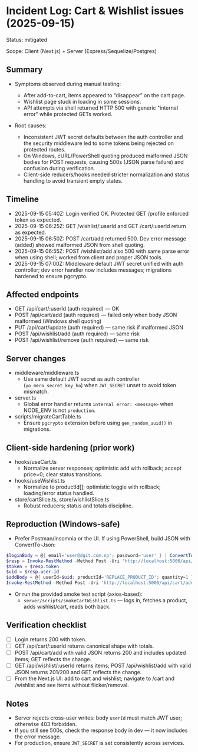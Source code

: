 # Incident Log: Cart & Wishlist issues (2025-09-15)

Status: mitigated

Scope: Client (Next.js) + Server (Express/Sequelize/Postgres)

## Summary

- Symptoms observed during manual testing:
  - After add-to-cart, items appeared to “disappear” on the cart page.
  - Wishlist page stuck in loading in some sessions.
  - API attempts via shell returned HTTP 500 with generic "internal error" while protected GETs worked.

- Root causes:
  - Inconsistent JWT secret defaults between the auth controller and the security middleware led to some tokens being rejected on protected routes.
  - On Windows, cURL/PowerShell quoting produced malformed JSON bodies for POST requests, causing 500s (JSON parse failure) and confusion during verification.
  - Client-side reducers/hooks needed stricter normalization and status handling to avoid transient empty states.

## Timeline

- 2025-09-15 05:40Z: Login verified OK. Protected GET /profile enforced token as expected.
- 2025-09-15 06:25Z: GET /wishlist/:userId and GET /cart/:userId return as expected.
- 2025-09-15 06:50Z: POST /cart/add returned 500. Dev error message (added) showed malformed JSON from shell quoting.
- 2025-09-15 06:55Z: POST /wishlist/add also 500 with same parse error when using shell; worked from client and proper JSON tools.
- 2025-09-15 07:00Z: Middleware default JWT secret unified with auth controller; dev error handler now includes messages; migrations hardened to ensure pgcrypto.

## Affected endpoints

- GET /api/cart/:userId (auth required) — OK
- POST /api/cart/add (auth required) — failed only when body JSON malformed (Windows shell quoting)
- PUT /api/cart/update (auth required) — same risk if malformed JSON
- POST /api/wishlist/add (auth required) — same risk
- POST /api/wishlist/remove (auth required) — same risk

## Server changes

- middleware/middleware.ts
  - Use same default JWT secret as auth controller (`yo_mero_secret_key_ho`) when `JWT_SECRET` unset to avoid token mismatch.
- server.ts
  - Global error handler returns `internal error: <message>` when NODE_ENV is not `production`.
- scripts/migrateCartTable.ts
  - Ensure `pgcrypto` extension before using `gen_random_uuid()` in migrations.

## Client-side hardening (prior work)

- hooks/useCart.ts
  - Normalize server responses; optimistic add with rollback; accept price=0; clear status transitions.
- hooks/useWishlist.ts
  - Normalize to productId[]; optimistic toggle with rollback; loading/error status handled.
- store/cartSlice.ts, store/wishlistSlice.ts
  - Robust reducers; status and totals discipline.

## Reproduction (Windows-safe)

- Prefer Postman/Insomnia or the UI. If using PowerShell, build JSON with ConvertTo-Json:

```powershell
$loginBody = @{ email='user@dgit.com.np'; password='user' } | ConvertTo-Json
$resp = Invoke-RestMethod -Method Post -Uri 'http://localhost:5000/api/auth/login' -ContentType 'application/json' -Body $loginBody
$token = $resp.token
$uid = $resp.user.id
$addBody = @{ userId=$uid; productId='REPLACE_PRODUCT_ID'; quantity=1 } | ConvertTo-Json
Invoke-RestMethod -Method Post -Uri 'http://localhost:5000/api/cart/add' -Headers @{ Authorization = ('Bearer ' + $token) } -ContentType 'application/json' -Body $addBody
```

- Or run the provided smoke test script (axios-based):
  - `server/scripts/smokeCartWishlist.ts` — logs in, fetches a product, adds wishlist/cart, reads both back.

## Verification checklist

- [ ] Login returns 200 with token.
- [ ] GET /api/cart/:userId returns canonical shape with totals.
- [ ] POST /api/cart/add with valid JSON returns 200 and includes updated items; GET reflects the change.
- [ ] GET /api/wishlist/:userId returns items; POST /api/wishlist/add with valid JSON returns 201/200 and GET reflects the change.
- [ ] From the Next.js UI: add to cart and wishlist; navigate to /cart and /wishlist and see items without flicker/removal.

## Notes

- Server rejects cross-user writes: body `userId` must match JWT user; otherwise 403 forbidden.
- If you still see 500s, check the response body in dev — it now includes the error message.
- For production, ensure `JWT_SECRET` is set consistently across services.
